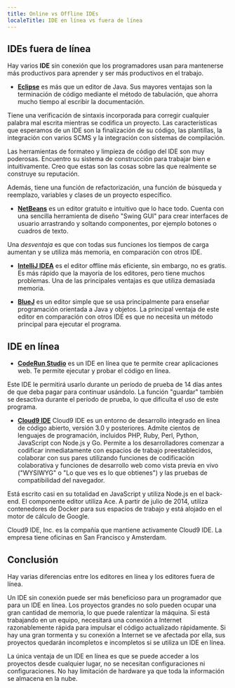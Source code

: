 ```yaml
---
title: Online vs Offline IDEs
localeTitle: IDE en línea vs fuera de línea
---
```

## IDEs fuera de línea

Hay varios **IDE** sin conexión que los programadores usan para mantenerse más productivos para aprender y ser más productivos en el trabajo.

*   [**Eclipse**](https://www.app5.unisys.com/offerings/ClearPathConnection/eclipse.html) es más que un editor de Java. Sus mayores ventajas son la terminación de código mediante el método de tabulación, que ahorra mucho tiempo al escribir la documentación.

Tiene una verificación de sintaxis incorporada para corregir cualquier palabra mal escrita mientras se codifica un proyecto. Las características que esperamos de un IDE son la finalización de su código, las plantillas, la integración con varios SCMS y la integración con sistemas de compilación.

Las herramientas de formateo y limpieza de código del IDE son muy poderosas. Encuentro su sistema de construcción para trabajar bien e intuitivamente. Creo que estas son las cosas sobre las que realmente se construye su reputación.

Además, tiene una función de refactorización, una función de búsqueda y reemplazo, variables y clases de un proyecto específico.

*   [**NetBeans**](https://netbeans.org/features/) es un editor gratuito e intuitivo que lo hace todo. Cuenta con una sencilla herramienta de diseño "Swing GUI" para crear interfaces de usuario arrastrando y soltando componentes, por ejemplo botones o cuadros de texto.

Una _desventaja_ es que con todas sus funciones los tiempos de carga aumentan y se utiliza más memoria, en comparación con otros IDE.

*   [**IntelliJ IDEA**](https://www.jetbrains.com/idea/) es el editor offline más eficiente, sin embargo, no es gratis. Es más rápido que la mayoría de los editores, pero tiene muchos problemas. Una de las principales ventajas es que utiliza demasiada memoria.
    
*   [**BlueJ**](http://www.bluej.org/) es un editor simple que se usa principalmente para enseñar programación orientada a Java y objetos. La principal ventaja de este editor en comparación con otros IDE es que no necesita un método principal para ejecutar el programa.
    

## IDE en línea

*   [**CodeRun Studio**](http://www.webappers.com/2009/12/04/coderun-studio-free-cross-platform-online-ide/) es un IDE en línea que te permite crear aplicaciones web. Te permite ejecutar y probar el código en línea.

Este IDE le permitirá usarlo durante un período de prueba de 14 días antes de que deba pagar para continuar usándolo. La función "guardar" también se desactiva durante el período de prueba, lo que dificulta el uso de este programa.

*   [**Cloud9 IDE**](https://c9.io) Cloud9 IDE es un entorno de desarrollo integrado en línea de código abierto, versión 3.0 y posteriores. Admite cientos de lenguajes de programación, incluidos PHP, Ruby, Perl, Python, JavaScript con Node.js y Go. Permite a los desarrolladores comenzar a codificar inmediatamente con espacios de trabajo preestablecidos, colaborar con sus pares utilizando funciones de codificación colaborativa y funciones de desarrollo web como vista previa en vivo ("WYSIWYG" o "Lo que ves es lo que obtienes") y las pruebas de compatibilidad del navegador.

Está escrito casi en su totalidad en JavaScript y utiliza Node.js en el back-end. El componente editor utiliza Ace. A partir de julio de 2014, utiliza contenedores de Docker para sus espacios de trabajo y está alojado en el motor de cálculo de Google.

Cloud9 IDE, Inc. es la compañía que mantiene activamente Cloud9 IDE. La empresa tiene oficinas en San Francisco y Amsterdam.

## Conclusión

Hay varias diferencias entre los editores en línea y los editores fuera de línea.

Un IDE sin conexión puede ser más beneficioso para un programador que para un IDE en línea. Los proyectos grandes no solo pueden ocupar una gran cantidad de memoria, lo que puede ralentizar la máquina. Si está trabajando en un equipo, necesitará una conexión a Internet razonablemente rápida para impulsar el código actualizado rápidamente. Si hay una gran tormenta y su conexión a Internet se ve afectada por ella, sus proyectos quedarán incompletos e incompletos si se utiliza un IDE en línea.

La única ventaja de un IDE en línea es que se puede acceder a los proyectos desde cualquier lugar, no se necesitan configuraciones ni configuraciones. No hay limitación de hardware ya que toda la información se almacena en la nube.